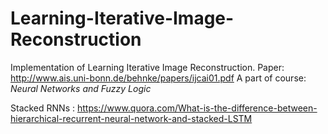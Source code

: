 # Learning-Iterative-Image-Reconstruction
Implementation of Learning Iterative Image Reconstruction. Paper: http://www.ais.uni-bonn.de/behnke/papers/ijcai01.pdf
A part of course: *Neural Networks and Fuzzy Logic*

Stacked RNNs : https://www.quora.com/What-is-the-difference-between-hierarchical-recurrent-neural-network-and-stacked-LSTM
